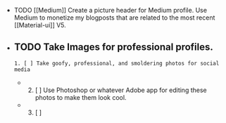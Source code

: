 - TODO [[Medium]] Create a picture header for Medium profile. Use Medium to monetize my blogposts that are related to the most recent [[Material-ui]] V5.
- TODO Take Images for professional profiles.
	-
	  1. [ ] Take goofy, professional, and smoldering photos for social media
	-
	  2. [ ] Use Photoshop or whatever Adobe app for editing these photos to make them look cool.
	- 3. [ ]